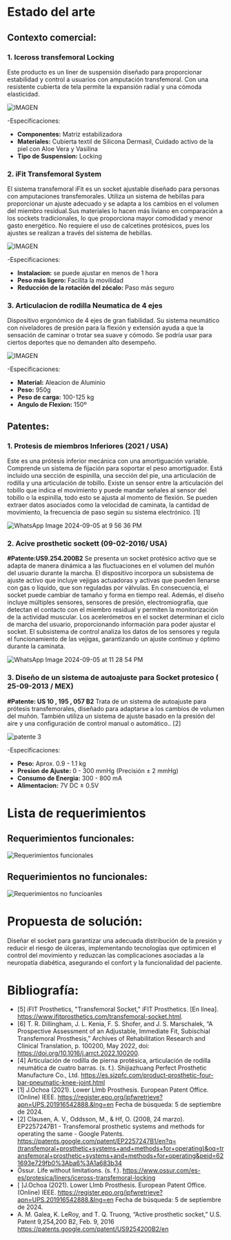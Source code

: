 # Estado del arte 
## Contexto comercial:
### 1. **Iceross transfemoral Locking**
Este producto es un liner de suspensión diseñado para proporcionar estabilidad y control a usuarios con amputación transfemoral.
Con una resistente cubierta de tela permite la expansión radial y una cómoda elasticidad.

![IMAGEN ](https://github.com/user-attachments/assets/695ff82a-ae48-41ee-8949-e761b231b048)


-Especificaciones:
- **Componentes:** Matriz estabilizadora
- **Materiales:** Cubierta textil de Silicona Dermasil, Cuidado activo de la piel con Aloe Vera y Vasilina
- **Tipo de Suspension:** Locking

   
### 2. **iFit Transfemoral System**
El sistema transfemoral iFit es un socket ajustable diseñado para personas con amputaciones transfemorales. Utiliza un sistema de hebillas para proporcionar un ajuste adecuado y se adapta a los cambios en el volumen del miembro residual.Sus materiales lo hacen más liviano en comparación a los sockets tradicionales, lo que proporciona mayor comodidad y menor gasto energético. No requiere el uso de calcetines protésicos, pues los ajustes se realizan a través del sistema de hebillas.

![IMAGEN](https://github.com/user-attachments/assets/a0186ada-8cf9-442d-91af-c5f9309c37e3)


-Especificaciones:
*  **Instalacion:** se puede ajustar en menos de 1 hora
*  **Peso más ligero:** Facilita la movilidad
*  **Reducción de la rotación del zócalo:** Paso más seguro


  
### 3. **Articulacion de rodilla Neumatica de 4 ejes**
Dispositivo ergonómico de 4 ejes de gran fiabilidad. Su sistema neumático con niveladores de presión para la flexión y extensión ayuda a que la sensación de caminar o trotar sea suave y cómodo. Se podría usar para ciertos deportes que no demanden alto desempeño.

![IMAGEN](https://github.com/user-attachments/assets/edddf28e-2f42-4cb8-9582-d370610c9be0)

-Especificaciones:
- **Material:** Aleacion de Aluminio
- **Peso:** 950g
- **Peso de carga:** 100-125 kg
- **Angulo de Flexion:** 150º



## Patentes:
### 1. **Protesis de miembros Inferiores (2021 / USA)** 
Este es una prótesis inferior mecánica con una amortiguación variable. Comprende un sistema de fijación para soportar el peso amortiguador. Está incluido una sección de espinilla, una sección del pie, una articulación de rodilla y una articulación de tobillo. Existe un sensor entre la articulación del tobillo que indica el movimiento y puede mandar señales al sensor del tobillo o la espinilla, todo esto se ajusta al momento de flexión. Se pueden extraer datos asociados como la velocidad de caminata, la cantidad de movimiento, la frecuencia de paso según su sistema electrónico. [1]

![WhatsApp Image 2024-09-05 at 9 56 36 PM](https://github.com/user-attachments/assets/7d721978-2658-4274-ad6e-3788bd7325f7)


### 2. **Acive prosthetic sockett (09-02-2016/ USA)**
**#Patente:US9.254.200B2**
Se presenta un socket protésico activo que se adapta de manera dinámica a las fluctuaciones en el volumen del muñón del usuario durante la marcha. El dispositivo incorpora un subsistema de ajuste activo que incluye vejigas actuadoras y activas que pueden llenarse con gas o líquido, que son reguladas por válvulas. En consecuencia, el socket puede cambiar de tamaño y forma en tiempo real. Además, el diseño incluye múltiples sensores, sensores de presión, electromiografía, que detectan el contacto con el miembro residual y permiten la monitorización de la actividad muscular. Los acelerómetros en el socket determinan el ciclo de marcha del usuario, proporcionando información para poder ajustar el socket. El subsistema de control analiza los datos de los sensores y regula el funcionamiento de las vejigas, garantizando un ajuste continuo y óptimo durante la caminata.

![WhatsApp Image 2024-09-05 at 11 28 54 PM](https://github.com/user-attachments/assets/3e26f86d-c508-4b1f-bc6b-19ffba01c64c)



### 3. **Diseño de un sistema de autoajuste para Socket protesico ( 25-09-2013 / MEX)** 
**#Patente: US 10 , 195 , 057 B2**
Trata de un sistema de autoajuste para prótesis transfemorales, diseñado para adaptarse a los cambios de volumen del muñón. También utiliza un sistema de ajuste basado en la presión del aire y una configuración de control manual o automático.. [2]

![patente 3](https://github.com/user-attachments/assets/d1ebcc2b-9d00-4af5-a23f-4cd8d402f2c7)


-Especificaciones: 
- **Peso:** Aprox. 0.9 - 1.1 kg
- **Presion de Ajuste:** 0 - 300 mmHg (Precisión ± 2 mmHg)
- **Consumo de Energia:** 300 - 800 mA
- **Alimentacion:** 7V DC  ± 0.5V









# Lista de requerimientos 

## Requerimientos funcionales:

![Requerimientos funcionales ](https://github.com/user-attachments/assets/2cb53caf-bf81-4c13-b0f5-5d81c5cc34fd)




## Requerimientos no funcionales:

![Requerimientos no funcioanles](https://github.com/user-attachments/assets/b1857eea-800d-4c9a-b98e-07ff3358f4b0)


# Propuesta de solución:


Diseñar el socket para garantizar una adecuada distribución de la presión y reducir el riesgo de úlceras, implementando tecnologías que optimicen el control del movimiento y reduzcan las complicaciones asociadas a la neuropatía diabética, asegurando el confort y la funcionalidad del paciente.


# Bibliografía:
- [5] iFIT Prosthetics, "Transfemoral Socket," iFIT Prosthetics. [En línea]. https://www.ifitprosthetics.com/transfemoral-socket.html.
- [6] T. R. Dillingham, J. L. Kenia, F. S. Shofer, and J. S. Marschalek, “A Prospective Assessment of an Adjustable, Immediate Fit, Subischial Transfemoral Prosthesis,” Archives of Rehabilitation Research and Clinical Translation, p. 100200, May 2022, doi: https://doi.org/10.1016/j.arrct.2022.100200.
- [4] Articulación de rodilla de pierna protésica, articulación de rodilla neumática de cuatro barras. (s. f.). Shijiazhuang Perfect Prosthetic Manufacture Co., Ltd. https://es.sjzpfc.com/product-prosthetic-four-bar-pneumatic-knee-joint.html
- [1] J.Ochoa (2021). Lower LImb Prosthesis. European Patent Office. (Online) IEEE.
https://register.epo.org/ipfwretrieve?apn=UPS.201916542888.&lng=en
Fecha de  búsqueda: 5 de septiembre de 2024.
- [2] Clausen, A. V., Oddsson, M., & Hf, O. (2008, 24 marzo). EP2257247B1 - Transfemoral prosthetic systems and methods for operating the same          - Google Patents. https://patents.google.com/patent/EP2257247B1/en?q=(transfemoral+prosthetic+systems+and+methods+for+operating)&oq=transfemoral+prosthetic+systems+and+methods+for+operating&peid=621693e729fb0%3Aba6%3A1a683b34
-  Össur. Life without limitations. (s. f.). https://www.ossur.com/es-es/protesica/liners/iceross-transfemoral-locking
- [ ]J.Ochoa (2021). Lower LImb Prosthesis. European Patent Office. (Online) IEEE. https://register.epo.org/ipfwretrieve?apn=UPS.201916542888.&lng=en Fecha de  búsqueda: 5 de septiembre de 2024.
- A. M. Galea, K. LeRoy, and T. Q. Truong, “Active prosthetic socket,” U.S. Patent 9,254,200 B2, Feb. 9, 2016 https://patents.google.com/patent/US9254200B2/en
 



